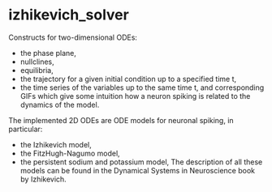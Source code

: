 # izhikevich_solver

Constructs for two-dimensional ODEs:
- the phase plane,
- nullclines, 
- equilibria, 
- the trajectory for a given initial condition up to a specified time t, 
- the time series of the variables up to the same time t,
and corresponding GIFs which give some intuition how a neuron spiking is related to the dynamics of the model.

The implemented 2D ODEs are ODE models for neuronal spiking, in particular: 
- the Izhikevich model, 
- the FitzHugh-Nagumo model, 
- the persistent sodium and potassium model,
The description of all these models can be found in the Dynamical Systems in Neuroscience book by Izhikevich.

